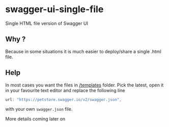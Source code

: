 # swagger-ui-single-file
Single HTML file version of Swagger UI

## Why ?

Because in some situations it is much easier to deploy/share a single .html file.

## Help

In most cases you want the files in [/templates](/templates) folder. Pick the latest, open it in your favourite text editor and replace the following line
```js
url: "https://petstore.swagger.io/v2/swagger.json",
```
with your own `swagger.json` file.

More details coming later on